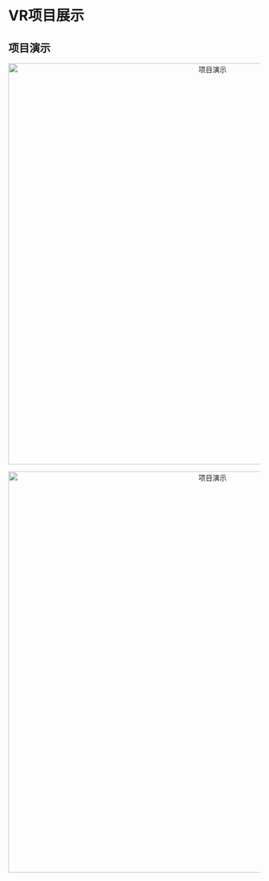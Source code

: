 # VR项目展示

## 项目演示

<p align="center">
  <img src="videos/2.gif" alt="项目演示" width="800" height="auto"/>
</p>


<p align="center">
  <img src="videos/5.gif" alt="项目演示" width="800" height="auto"/>
</p>